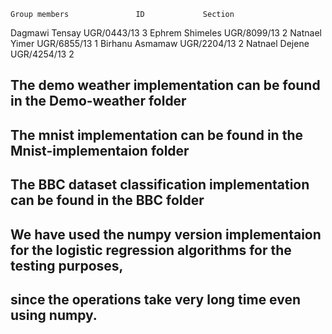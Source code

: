     Group members               ID             Section
Dagmawi Tensay              UGR/0443/13           3
Ephrem Shimeles             UGR/8099/13           2
Natnael Yimer               UGR/6855/13           1
Birhanu Asmamaw             UGR/2204/13           2
Natnael Dejene              UGR/4254/13           2

## The demo weather implementation can be found in the Demo-weather folder
## The mnist implementation can be found in the Mnist-implementaion folder
## The BBC dataset classification implementation can be found in the BBC folder
## We have used the numpy version implementaion for the logistic regression algorithms for the testing purposes,
## since the operations take very long time even using numpy.